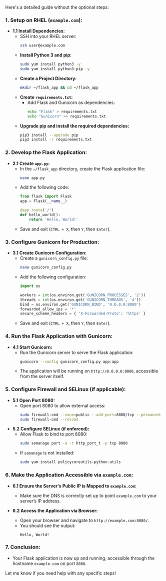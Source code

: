 Here's a detailed guide without the optional steps:

### 1. **Setup on RHEL (`example.com`):**
   - **1.1 Install Dependencies:**
     - SSH into your RHEL server:
       ```bash
       ssh user@example.com
       ```
     - **Install Python 3 and pip:**
       ```bash
       sudo yum install python3 -y
       sudo yum install python3-pip -y
       ```
     - **Create a Project Directory:**
       ```bash
       mkdir ~/flask_app && cd ~/flask_app
       ```
     - **Create `requirements.txt`:**
       - Add Flask and Gunicorn as dependencies:
         ```bash
         echo "Flask" > requirements.txt
         echo "Gunicorn" >> requirements.txt
         ```
     - **Upgrade pip and install the required dependencies:**
       ```bash
       pip3 install --upgrade pip
       pip3 install -r requirements.txt
       ```

### 2. **Develop the Flask Application:**
   - **2.1 Create `app.py`:**
     - In the `~/flask_app` directory, create the Flask application file:
       ```bash
       nano app.py
       ```
     - Add the following code:
       ```python
       from flask import Flask
       app = Flask(__name__)

       @app.route('/')
       def hello_world():
           return 'Hello, World!'
       ```
     - Save and exit (`CTRL + X`, then `Y`, then `Enter`).

### 3. **Configure Gunicorn for Production:**
   - **3.1 Create Gunicorn Configuration:**
     - Create a `gunicorn_config.py` file:
       ```bash
       nano gunicorn_config.py
       ```
     - Add the following configuration:
       ```python
       import os

       workers = int(os.environ.get('GUNICORN_PROCESSES', '2'))
       threads = int(os.environ.get('GUNICORN_THREADS', '4'))
       bind = os.environ.get('GUNICORN_BIND', '0.0.0.0:8080')
       forwarded_allow_ips = '*'
       secure_scheme_headers = { 'X-Forwarded-Proto': 'https' }
       ```
     - Save and exit (`CTRL + X`, then `Y`, then `Enter`).

### 4. **Run the Flask Application with Gunicorn:**
   - **4.1 Start Gunicorn:**
     - Run the Gunicorn server to serve the Flask application:
       ```bash
       gunicorn --config gunicorn_config.py app:app
       ```
     - The application will be running on `http://0.0.0.0:8080`, accessible from the server itself.

### 5. **Configure Firewall and SELinux (if applicable):**
   - **5.1 Open Port 8080:**
     - Open port 8080 to allow external access:
       ```bash
       sudo firewall-cmd --zone=public --add-port=8080/tcp --permanent
       sudo firewall-cmd --reload
       ```
   - **5.2 Configure SELinux (if enforced):**
     - Allow Flask to bind to port 8080:
       ```bash
       sudo semanage port -a -t http_port_t -p tcp 8080
       ```
     - If `semanage` is not installed:
       ```bash
       sudo yum install policycoreutils-python-utils
       ```

### 6. **Make the Application Accessible via `example.com`:**
   - **6.1 Ensure the Server's Public IP is Mapped to `example.com`:**
     - Make sure the DNS is correctly set up to point `example.com` to your server’s IP address.

   - **6.2 Access the Application via Browser:**
     - Open your browser and navigate to `http://example.com:8080/`.
     - You should see the output:
       ```
       Hello, World!
       ```

### 7. **Conclusion:**
   - Your Flask application is now up and running, accessible through the hostname `example.com` on port `8080`.

Let me know if you need help with any specific steps!
